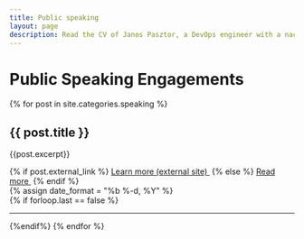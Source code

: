 ```yaml
---
title: Public speaking
layout: page
description: Read the CV of Janos Pasztor, a DevOps engineer with a nack for the unusual
---
```

<div class="container-block">
    <h1 class="text-center">Public Speaking Engagements</h1>
</div>
{% for post in site.categories.speaking %}
<div class="container-block">
    <h2>{{ post.title }}</h2>
    <p class="mt mb excerpt">{{post.excerpt}}</p>
    <div class="mt mb">
        {% if post.external_link %}
            <a href="{{post.external_link}}" class="btn learnmore" target="blank" rel="noopener noreferrer">Learn more (external site) <img src="{% base64 /assets/diagonal-arrow.svg %}" alt="" class="icon" /></a>
        {% else %}
            <a href="{{post.url}}" class="btn learnmore">Read more <img src="{% base64 /assets/right-arrow.svg %}" alt="" class="icon" /></a>
        {% endif %}
    </div>
    {% assign date_format = "%b %-d, %Y" %}
    <script type="application/ld+json">
    {
      "@context":"http://schema.org",
      "@type":"BlogPosting",
      "title": "{{ post.title | escape }}",
      "datePublished": "{{ post.date | date: date_format }}",
      "url": "{{post.url|absolute_url}}",
      "author": {
        "@type": "Person",
        "name": "Janos Pasztor",
        "url": "https://pasztor.at/"
      }
    }
    </script>
</div>
{% if forloop.last == false %}
<hr />
{%endif%}
{% endfor %}
